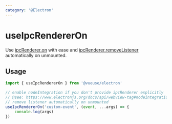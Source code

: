 ```yaml
---
category: '@Electron'
---
```


# useIpcRendererOn

Use [ipcRenderer.on](https://www.electronjs.org/docs/api/ipc-renderer#ipcrendereronchannel-listener) with ease and [ipcRenderer.removeListener](https://www.electronjs.org/docs/api/ipc-renderer#ipcrendererremovelistenerchannel-listener) automatically on unmounted.

## Usage

```ts
import { useIpcRendererOn } from '@vueuse/electron'

// enable nodeIntegration if you don't provide ipcRenderer explicitly 
// @see: https://www.electronjs.org/docs/api/webview-tag#nodeintegration
// remove listener automatically on unmounted
useIpcRendererOn('custom-event', (event, ...args) => {
    console.log(args)
})
```

